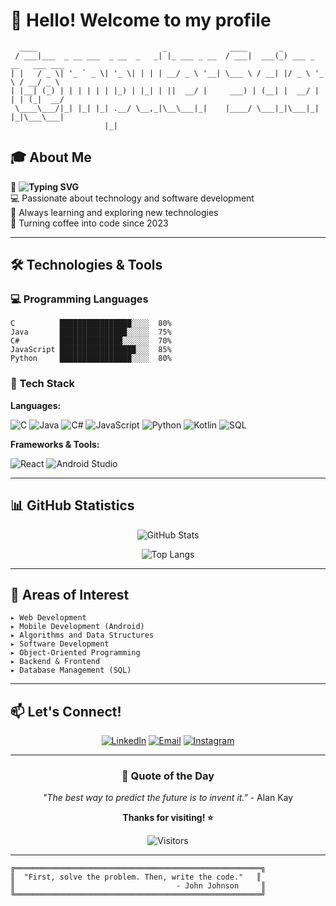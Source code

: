 # 👋 Hello! Welcome to my profile

```
  ____                            _              ____       _                       
 / ___|___  _ __ ___  _ __  _   _| |_ ___ _ __  / ___|  ___(_) ___ _ __   ___ ___  
| |   / _ \| '_ ` _ \| '_ \| | | | __/ _ \ '__| \___ \ / __| |/ _ \ '_ \ / __/ _ \ 
| |__| (_) | | | | | | |_) | |_| | ||  __/ |     ___) | (__| |  __/ | | | (_|  __/ 
 \____\___/|_| |_| |_| .__/ \__,_|\__\___|_|    |____/ \___|_|\___|_| |_|\___\___| 
                     |_|                                                            
```

## 🎓 About Me

🎯 **<img src="https://readme-typing-svg.herokuapp.com?font=Fira+Code&pause=1000&color=2E9EF7&width=435&lines=Computer+Science+Student;Software+Developer;Tech+Enthusiast" alt="Typing SVG" />**  
💻 Passionate about technology and software development  
🌱 Always learning and exploring new technologies  
🚀 Turning coffee into code since 2023

---

## 🛠️ Technologies & Tools

### 💻 Programming Languages

```text
C          ████████████████░░░░  80%
Java       ███████████████░░░░░  75%
C#         ██████████████░░░░░░  70%
JavaScript █████████████████░░░  85%
Python     ████████████████░░░░  80%
```

### 🎨 Tech Stack

**Languages:**

![C](https://img.shields.io/badge/C-00599C?style=for-the-badge&logo=c&logoColor=white)
![Java](https://img.shields.io/badge/Java-ED8B00?style=for-the-badge&logo=openjdk&logoColor=white)
![C#](https://img.shields.io/badge/C%23-239120?style=for-the-badge&logo=c-sharp&logoColor=white)
![JavaScript](https://img.shields.io/badge/JavaScript-F7DF1E?style=for-the-badge&logo=javascript&logoColor=black)
![Python](https://img.shields.io/badge/Python-3776AB?style=for-the-badge&logo=python&logoColor=white)
![Kotlin](https://img.shields.io/badge/Kotlin-0095D5?style=for-the-badge&logo=kotlin&logoColor=white)
![SQL](https://img.shields.io/badge/SQL-4479A1?style=for-the-badge&logo=mysql&logoColor=white)

**Frameworks & Tools:**

![React](https://img.shields.io/badge/React-20232A?style=for-the-badge&logo=react&logoColor=61DAFB)
![Android Studio](https://img.shields.io/badge/Android_Studio-3DDC84?style=for-the-badge&logo=android-studio&logoColor=white)

---

## 📊 GitHub Statistics

<div align="center">
  
![GitHub Stats](https://github-readme-stats.vercel.app/api?username=Enzo-Januario&show_icons=true&theme=radical)

![Top Langs](https://github-readme-stats.vercel.app/api/top-langs/?username=Enzo-Januario&layout=compact&theme=radical)

</div>

---

## 🎯 Areas of Interest

```
▸ Web Development
▸ Mobile Development (Android)
▸ Algorithms and Data Structures
▸ Software Development
▸ Object-Oriented Programming
▸ Backend & Frontend
▸ Database Management (SQL)
```

---

## 📫 Let's Connect!

<div align="center">

[![LinkedIn](https://img.shields.io/badge/LinkedIn-0077B5?style=for-the-badge&logo=linkedin&logoColor=white)](https://www.linkedin.com/in/enzo-januario-98ab55274)
[![Email](https://img.shields.io/badge/Email-D14836?style=for-the-badge&logo=gmail&logoColor=white)](mailto:enzojanuario14@gmail.com)
[![Instagram](https://img.shields.io/badge/Instagram-E4405F?style=for-the-badge&logo=instagram&logoColor=white)](https://instagram.com/enzojanuario14)

</div>

---

<div align="center">

### 💭 Quote of the Day

*"The best way to predict the future is to invent it."* - Alan Kay

**Thanks for visiting! ⭐**

![Visitors](https://visitor-badge.laobi.icu/badge?page_id=YOUR_USERNAME.YOUR_USERNAME)

</div>

---

```
╔═══════════════════════════════════════════════════════╗
║  "First, solve the problem. Then, write the code."   ║
║                                    - John Johnson     ║
╚═══════════════════════════════════════════════════════╝
```

